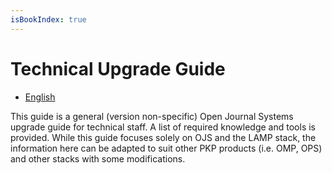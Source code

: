 ```yaml
---
isBookIndex: true
---
```


# Technical Upgrade Guide

* [English](./en)

This guide is a general (version non-specific) Open Journal Systems upgrade guide for technical staff. A list of required knowledge and tools is provided. While this guide focuses solely on OJS and the LAMP stack, the information here can be adapted to suit other PKP products (i.e. OMP, OPS) and other stacks with some modifications.
